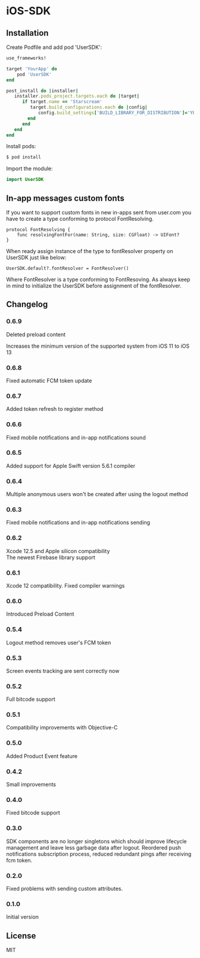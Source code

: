 # iOS-SDK

## Installation

Create Podfile and add pod 'UserSDK':

```ruby
use_frameworks!

target 'YourApp' do
    pod 'UserSDK'
end

post_install do |installer|
   installer.pods_project.targets.each do |target|
      if target.name == 'Starscream'
         target.build_configurations.each do |config|
            config.build_settings['BUILD_LIBRARY_FOR_DISTRIBUTION']='YES'
        end        
      end
   end
end
```

Install pods:

```ruby
$ pod install
```

Import the module:

```Swift
import UserSDK
```

## In-app messages custom fonts

If you want to support custom fonts in new in-apps sent from user.com you have to create a type conforming to protocol FontResolving. 
```
protocol FontResolving {
	func resolvingFontFor(name: String, size: CGFloat) -> UIFont?
}
```
When ready assign instance of the type to fontResolver property on UserSDK just like below:
```
UserSDK.default?.fontResolver = FontResolver()
```
Where FontResolver is a type conforming to FontResoving. As always keep in mind to initialize the UserSDK before assignment of the fontResolver.

## Changelog

### 0.6.9
Deleted preload content

Increases the minimum version of the supported system from iOS 11 to iOS 13

### 0.6.8
Fixed automatic FCM token update

### 0.6.7
Added token refresh to register method

### 0.6.6
Fixed mobile notifications and in-app notifications sound

### 0.6.5
Added support for Apple Swift version 5.6.1 compiler

### 0.6.4
Multiple anonymous users won't be created after using the logout method

### 0.6.3
Fixed mobile notifications and in-app notifications sending

### 0.6.2
Xcode 12.5 and Apple silicon compatibility  
The newest Firebase library support

### 0.6.1
Xcode 12 compatibility. Fixed compiler warnings

### 0.6.0
Introduced Preload Content

### 0.5.4
Logout method removes user's FCM token

### 0.5.3
Screen events tracking are sent correctly now

### 0.5.2
Full bitcode support

### 0.5.1
Compatibility improvements with Objective-C

### 0.5.0
Added Product Event feature

### 0.4.2
Small improvements

### 0.4.0

Fixed bitcode support

### 0.3.0

SDK components are no longer singletons which should improve lifecycle management and leave less garbage data after logout. Reordered push notifications subscription process, reduced redundant pings after receiving fcm token.

### 0.2.0

Fixed problems with sending custom attributes.

### 0.1.0

Initial version

## License

MIT
